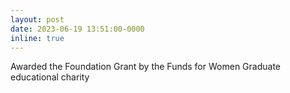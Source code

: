 ```yaml
---
layout: post
date: 2023-06-19 13:51:00-0000
inline: true
---
```


Awarded the Foundation Grant by the Funds for Women Graduate educational charity

